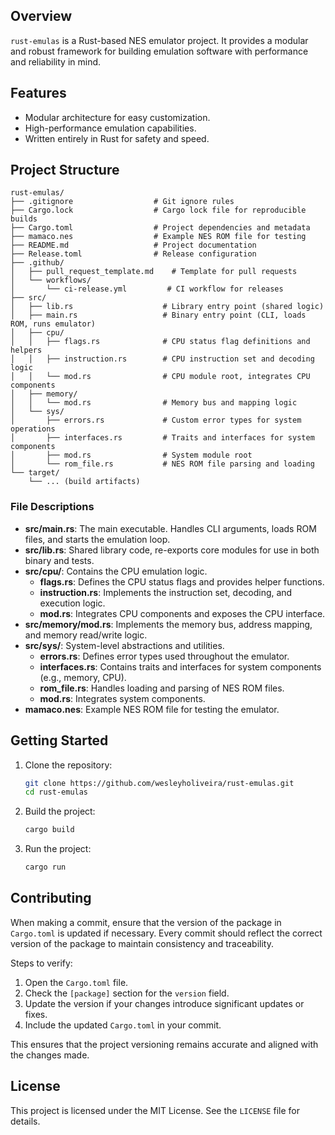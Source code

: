 ## Overview

`rust-emulas` is a Rust-based NES emulator project. It provides a modular and robust framework for building emulation software with performance and reliability in mind.

## Features

- Modular architecture for easy customization.
- High-performance emulation capabilities.
- Written entirely in Rust for safety and speed.

## Project Structure

```
rust-emulas/
├── .gitignore                  # Git ignore rules
├── Cargo.lock                  # Cargo lock file for reproducible builds
├── Cargo.toml                  # Project dependencies and metadata
├── mamaco.nes                  # Example NES ROM file for testing
├── README.md                   # Project documentation
├── Release.toml                # Release configuration
├── .github/
│   ├── pull_request_template.md    # Template for pull requests
│   └── workflows/
│       └── ci-release.yml         # CI workflow for releases
├── src/
│   ├── lib.rs                    # Library entry point (shared logic)
│   ├── main.rs                   # Binary entry point (CLI, loads ROM, runs emulator)
│   ├── cpu/
│   │   ├── flags.rs              # CPU status flag definitions and helpers
│   │   ├── instruction.rs        # CPU instruction set and decoding logic
│   │   └── mod.rs                # CPU module root, integrates CPU components
│   ├── memory/
│   │   └── mod.rs                # Memory bus and mapping logic
│   └── sys/
│       ├── errors.rs             # Custom error types for system operations
│       ├── interfaces.rs         # Traits and interfaces for system components
│       ├── mod.rs                # System module root
│       └── rom_file.rs           # NES ROM file parsing and loading
└── target/
    └── ... (build artifacts)
```

### File Descriptions

- **src/main.rs**: The main executable. Handles CLI arguments, loads ROM files, and starts the emulation loop.
- **src/lib.rs**: Shared library code, re-exports core modules for use in both binary and tests.
- **src/cpu/**: Contains the CPU emulation logic.
  - **flags.rs**: Defines the CPU status flags and provides helper functions.
  - **instruction.rs**: Implements the instruction set, decoding, and execution logic.
  - **mod.rs**: Integrates CPU components and exposes the CPU interface.
- **src/memory/mod.rs**: Implements the memory bus, address mapping, and memory read/write logic.
- **src/sys/**: System-level abstractions and utilities.
  - **errors.rs**: Defines error types used throughout the emulator.
  - **interfaces.rs**: Contains traits and interfaces for system components (e.g., memory, CPU).
  - **rom_file.rs**: Handles loading and parsing of NES ROM files.
  - **mod.rs**: Integrates system components.
- **mamaco.nes**: Example NES ROM file for testing the emulator.

## Getting Started

1. Clone the repository:
    ```bash
    git clone https://github.com/wesleyholiveira/rust-emulas.git
    cd rust-emulas
    ```

2. Build the project:
    ```bash
    cargo build
    ```

3. Run the project:
    ```bash
    cargo run
    ```

## Contributing

When making a commit, ensure that the version of the package in `Cargo.toml` is updated if necessary. Every commit should reflect the correct version of the package to maintain consistency and traceability.

Steps to verify:
1. Open the `Cargo.toml` file.
2. Check the `[package]` section for the `version` field.
3. Update the version if your changes introduce significant updates or fixes.
4. Include the updated `Cargo.toml` in your commit.

This ensures that the project versioning remains accurate and aligned with the changes made.

## License

This project is licensed under the MIT License. See the `LICENSE` file for details.
